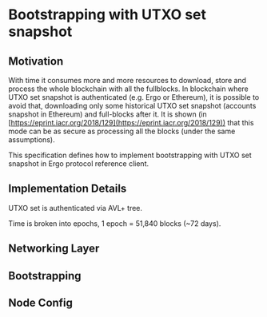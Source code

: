 Bootstrapping with UTXO set snapshot
====================================

Motivation 
----------

With time it consumes more and more resources to download, store and process the 
whole blockchain with all the fullblocks. In blockchain where UTXO set snapshot is 
authenticated (e.g. Ergo or Ethereum), it is possible to avoid that, downloading only some 
historical UTXO set snapshot (accounts snapshot in Ethereum) and full-blocks after it. 
It is shown (in [https://eprint.iacr.org/2018/129](https://eprint.iacr.org/2018/129)) that this
mode can be as secure as processing all the blocks (under the same assumptions).

This specification defines how to implement bootstrapping with UTXO set snapshot in Ergo 
protocol reference client. 

Implementation Details 
----------------------

UTXO set is authenticated via AVL+ tree.

Time is broken into epochs, 1 epoch = 51,840 blocks (~72 days).

Networking Layer
----------------

Bootstrapping
-------------


Node Config
-----------
